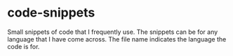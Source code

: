 code-snippets
=============

Small snippets of code that I frequently use. The snippets can be for any language that I have come across. The file name indicates the language the code is for.
